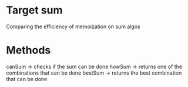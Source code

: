 # Target sum

Comparing the efficiency of memoization on sum algos

# Methods

canSum -> checks if the sum can be done 
howSum -> returns one of the combinations that can be done 
bestSum -> returns the best combination that can be done 